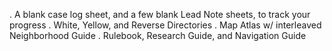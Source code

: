 . A blank case log sheet, and a few blank Lead Note sheets, to track your progress
. White, Yellow, and Reverse Directories
. Map Atlas w/ interleaved Neighborhood Guide
. Rulebook, Research Guide, and Navigation Guide
